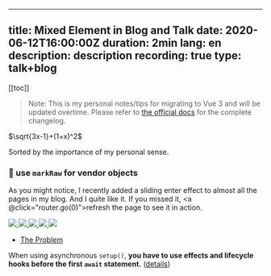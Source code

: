 


---
title: Mixed Element in Blog and Talk
date: 2020-06-12T16:00:00Z
duration: 2min
lang: en
description: description
recording: true
type: talk+blog
---
[[toc]]
> Note: This is my personal notes/tips for migrating to Vue 3 and will be updated overtime. Please refer to [the official docs](https://v3.vuejs.org) for the complete changelog.

$\sqrt{3x-1}+(1+x)^2$

Sorted by the importance of my personal sense.

### 💫 use `markRaw` for vendor objects
<script setup lag="ts">
import { useRouter } from 'vue-router'

const router = useRouter()
</script>



As you might notice, I recently added a sliding enter effect to almost all the pages in my blog. And I quite like it. If you missed it, <a @click="router.go(0)">refresh the page</a> to see it in action.

<div flex justify-evenly gap-3 items-center>
  <a
    href="https://github.com/nuxt/framework"
    title="Nuxt3"
    target="_blank"
    class="border-0! hover:scale-105 transition-all duration-500"
  >
    <img src="/images/logo-nuxt3.svg" class="w-15!" />
  </a>
  <a
    href="https://github.com/vitest-dev/vitest/tree/main/packages/vite-node#readme"
    title="Vite Node"
    target="_blank"
    class="border-0! hover:scale-105 transition-all duration-500"
  >
    <img src="/images/logo-vite-node.svg" class="w-15!" />
  </a>
  <a
    href="https://github.com/vitest-dev/vitest"
    title="Vitest"
    target="_blank"
    class="border-0! hover:scale-105 transition-all duration-500"
  >
    <img src="/images/logo-vitest.svg" class="w-15!" />
  </a>
  <a
    href="https://histoire.dev/"
    title="Histoire"
    target="_blank"
    class="border-0! hover:scale-105 transition-all duration-500"
  >
    <img src="/images/logo-histoire.svg" class="w-15!" />
  </a>
  <a
    href="https://github.com/vue-terminal/vue-termui"
    title="Vue Termui"
    target="_blank"
    class="border-0! hover:scale-105 transition-all duration-500"
  >
    <img src="/images/logo-termui.svg" class="w-15!" />
  </a>
  <div i-ri-question-line w-15 h-15 title="Yours?" op50 />
</div>

- [The Problem](#the-problem)


When using asynchronous `setup()`, **you have to use effects and lifecycle hooks before the first `await` statement.** ([details](https://github.com/vuejs/rfcs/discussions/234))


<div class="flex gap-3 text-lg py-2">
  <tabler:code />
  <tabler:bolt />
  <tabler:triangle-square-circle />
  <tabler:confetti />
</div>